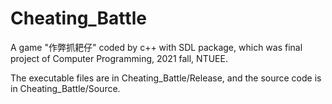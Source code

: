 # Cheating_Battle
A game "作弊抓耙仔" coded by c++ with SDL package, which was final project of Computer Programming, 2021 fall, NTUEE.

The executable files are in Cheating_Battle/Release, and the source code is in Cheating_Battle/Source.

